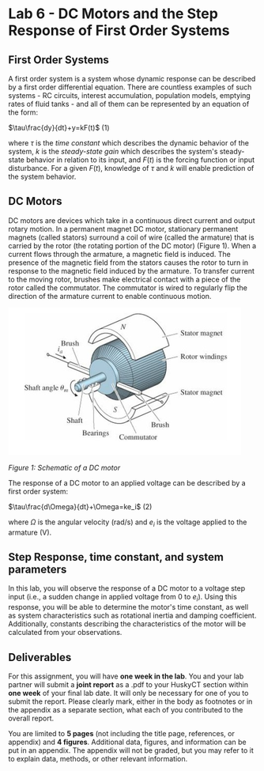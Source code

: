 # Lab 6 - DC Motors and the Step Response of First Order Systems


## First Order Systems

A first order system is a system whose dynamic response can be described by a first order differential equation. There are countless
examples of such systems - RC circuits, interest accumulation, population models, emptying rates of fluid tanks - and all of them can be
represented by an equation of the form:

$\tau\frac{dy}{dt}+y=kF(t)$      (1)

where $\tau$ is the *time constant* which describes the dynamic behavior of the system, $k$ is the *steady-state gain* which describes
the system's steady-state behavior in relation to its input, and $F(t)$ is the forcing function or input disturbance. For a given
$F(t)$, knowledge of $\tau$ and $k$ will enable prediction of the system behavior.

## DC Motors

DC motors are devices which take in a continuous direct current and output rotary motion. In a permanent magnet DC motor, stationary permanent magnets (called stators)
surround a coil of wire (called the armature) that is carried by the rotor (the rotating portion of the DC motor) (Figure 1). When a 
current flows through the armature, a magnetic field is induced. The presence of the magnetic field from the stators causes the rotor to 
turn in response to the magnetic field induced by the armature. To transfer current to the moving rotor, brushes make electrical contact 
with a piece of the rotor called the commutator. The commutator is wired to regularly flip the direction of the armature current to 
enable continuous motion.

![Figure 1](./figure1.jpg)

*Figure 1: Schematic of a DC motor*

The response of a DC motor to an applied voltage can be described by a first order system:

$\tau\frac{d\Omega}{dt}+\Omega=ke_i$    (2)

where $\Omega$ is the angular velocity (rad/s) and $e_i$ is the voltage applied to the armature (V).

## Step Response, time constant, and system parameters

In this lab, you will observe the response of a DC motor to a voltage step input (i.e., a sudden change in applied voltage from $0$ to 
$e_i$). Using this response, you will be able to determine the motor's time constant, as well as system characteristics such as 
rotational inertia and damping coefficient. Additionally, constants describing the characteristics of the motor will be calculated from 
your observations.

## Deliverables

For this assignment, you will have **one week in the lab**. You and your lab partner will submit a __joint report__ as a .pdf to your HuskyCT section within __one week__ of your final lab date. It will only be necessary for one of you to submit the report. Please clearly mark, either in the body as footnotes or in the appendix as a separate section, what each of you contributed to the overall report.

You are limited to __5 pages__ (not including the title page, references, or appendix) and __4 figures__. Additional data, figures, and information can be put in an appendix. The appendix will not be graded, but you may refer to it to explain data, methods, or other relevant information.